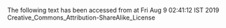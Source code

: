 The following text has been accessed from at Fri Aug 9 02:41:12 IST 2019
Creative_Commons_Attribution-ShareAlike_License
